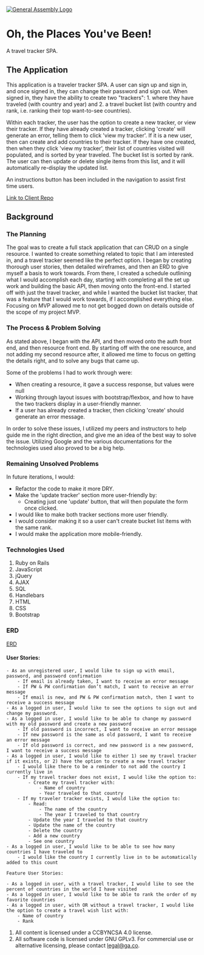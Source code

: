 [![General Assembly Logo](https://camo.githubusercontent.com/1a91b05b8f4d44b5bbfb83abac2b0996d8e26c92/687474703a2f2f692e696d6775722e636f6d2f6b6538555354712e706e67)](https://generalassemb.ly/education/web-development-immersive)

# Oh, the Places You've Been!

A travel tracker SPA.

## The Application

This application is a traveler tracker SPA. A user can sign up and sign in, and
once signed in, they can change their password and sign out. When signed in, they
have the ability to create two "trackers": 1. where they have traveled (with country
and year) and 2. a travel bucket list (with country and rank, i.e. ranking their
top want-to-see countries).

Within each tracker, the user has the option to create a new tracker, or view
their tracker. If they have already created a tracker, clicking 'create' will
generate an error, telling them to click 'view my tracker'. If it is a new user,
then can create and add countries to their tracker. If they have one created, then
when they click 'view my tracker', their list of countries visited will populated,
and is sorted by year traveled. The bucket list is sorted by rank. The user can
then update or delete single items from this list, and it will automatically
re-display the updated list.

An instructions button has been included in the navigation to assist first time
users.

[Link to Client Repo](https://github.com/torystosse/travel-tracker-client)


## Background

### The Planning

The goal was to create a full stack application that can CRUD on a single resource.
I wanted to create something related to topic that I am interested in, and a travel
tracker seemed like the perfect option. I began by creating thorough user stories,
then detailed wireframes, and then an ERD to give myself a basis to work towards.
From there, I created a schedule outlining what I would accomplish each day,
starting with completing all the set up work and building the basic API, then
moving onto the front-end. I started off with just the travel tracker, and while
I wanted the bucket list tracker, that was a feature that I would work towards, if
I accomplished everything else. Focusing on MVP allowed me to not get bogged down
on details outside of the scope of my project MVP.



### The Process & Problem Solving

As stated above, I began with the API, and then moved onto the auth front end,
and then resource front end. By starting off with the one resource, and not adding
my second resource after, it allowed me time to focus on getting the details right,
and to solve any bugs that came up.

Some of the problems I had to work through were:
- When creating a resource, it gave a success response, but values were null
- Working through layout issues with bootstrap/flexbox, and how to have the two
  trackers display in a user-friendly manner.
- If a user has already created a tracker, then clicking 'create' should generate
  an error message.

In order to solve these issues, I utilized my peers and instructors to help guide
me in the right direction, and give me an idea of the best way to solve the issue.
Utilizing Google and the various documentations for the technologies used also
proved to be a big help.


### Remaining Unsolved Problems

In future iterations, I would:

- Refactor the code to make it more DRY.
- Make the 'update tracker' section more user-friendly by:
  - Creating just one 'update' button, that will then populate the form once clicked.
- I would like to make both tracker sections more user friendly.
- I would consider making it so a user can't create bucket list items with the same rank.
- I would make the application more mobile-friendly.





### Technologies Used

1. Ruby on Rails
2. JavaScript
3. jQuery
4. AJAX
5. SQL
6. Handlebars
7. HTML
8. CSS
9. Bootstrap

### ERD

[ERD](https://imgur.com/3X5FJVK)


#### User Stories:

```
- As an unregistered user, I would like to sign up with email, password, and password confirmation
    - If email is already taken, I want to receive an error message
    - If PW & PW confirmation don’t match, I want to receive an error message
    - If email is new, and PW & PW confirmation match, then I want to receive a success message
- As a logged in user, I would like to see the options to sign out and change my password.
- As a logged in user, I would like to be able to change my password with my old password and create a new password
    - If old password is incorrect, I want to receive an error message
    - If new password is the same as old password, I want to receive an error message
    - If old password is correct, and new password is a new password, I want to receive a success message
- As a logged in user, I would like to either 1) see my travel tracker if it exists, or 2) have the option to create a new travel tracker
    - I would like there to be a reminder to not add the country I currently live in
    - If my travel tracker does not exist, I would like the option to:
        - Create my travel tracker with:
            - Name of country
            - Year traveled to that country
    - If my traveler tracker exists, I would like the option to:
        - Read:
            - The name of the country
            - The year I traveled to that country
        - Update the year I traveled to that country
        - Update the name of the country
        - Delete the country
        - Add a new country
        - See one country
- As a logged in user, I would like to be able to see how many countries I have traveled to
    - I would like the country I currently live in to be automatically added to this count

Feature User Stories:

- As a logged in user, with a travel tracker, I would like to see the percent of countries in the world I have visited
- As a logged in user, I would like to be able to rank the order of my favorite countries
- As a logged in user, with OR without a travel tracker, I would like the option to create a travel wish list with:
    - Name of country
    - Rank
```

1. All content is licensed under a CC­BY­NC­SA 4.0 license.
1. All software code is licensed under GNU GPLv3. For commercial use or
    alternative licensing, please contact legal@ga.co.

